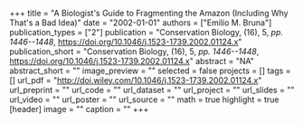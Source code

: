 +++
title = "A Biologist's Guide to Fragmenting the Amazon (Including Why That's a Bad Idea)"
date = "2002-01-01"
authors = ["Emilio M. Bruna"]
publication_types = ["2"]
publication = "Conservation Biology, (16), 5, _pp. 1446--1448_, https://doi.org/10.1046/j.1523-1739.2002.01124.x"
publication_short = "Conservation Biology, (16), 5, _pp. 1446--1448_, https://doi.org/10.1046/j.1523-1739.2002.01124.x"
abstract = "NA"
abstract_short = ""
image_preview = ""
selected = false
projects = []
tags = []
url_pdf = "http://doi.wiley.com/10.1046/j.1523-1739.2002.01124.x"
url_preprint = ""
url_code = ""
url_dataset = ""
url_project = ""
url_slides = ""
url_video = ""
url_poster = ""
url_source = ""
math = true
highlight = true
[header]
image = ""
caption = ""
+++
